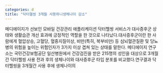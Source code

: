 ```yaml
---
categories: d
title: "닥터헬씽 3개월 사용하니생체나이 감소"
---
```

메디에이지가 선보인 모바일 건강관리 애플리케이션 닥터헬씽 서비스가 대사증후군 상태와 생활습관 개선 효과에 긍정적인 역할을 한 것으로 나타났다.대사증후군이란 한 사람에게 혈압상승, 고혈당, 혈중지질이상, 비만(특히, 복부비만) 등 심뇌혈관질환 및 당뇨병의 위험을 높이는 위험인자가 3가지 이상 겹쳐 있는 상태를 말한다. 메디에이지 연구소는 국민건강보험공단 일산병원에서 건강검진을 받은 215명의 성인을 대상으로 3개월간 닥터헬씽 사용 전과 후의 생체나이와 대사증후군 타입 분포를 비교했다.연구결과 닥터헬씽을 3개월간 사용 후에 생체나이의